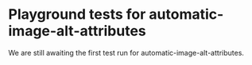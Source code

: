 # Playground tests for automatic-image-alt-attributes
We are still awaiting the first test run for automatic-image-alt-attributes.
